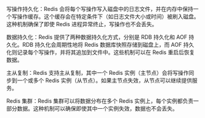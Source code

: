 写操作持久化：Redis 会将每个写操作写入磁盘中的日志文件，并在内存中保持一个写操作缓存。这个缓存会在特定条件下（如日志文件大小或时间）被刷入磁盘。这种机制确保了即使 Redis 进程异常终止，写操作也不会丢失。

数据持久化：Redis 提供了两种数据持久化方式，分别是 RDB 持久化和 AOF 持久化。RDB 持久化会周期性地将 Redis 数据库快照存储到磁盘上，而 AOF 持久化则记录每个写操作，并将其追加到文件中。这些机制可以在 Redis 重启后恢复数据。

主从复制：Redis 支持主从复制，其中一个 Redis 实例（主节点）会将写操作同步到一个或多个 Redis 实例（从节点）。如果主节点失效，从节点可以继续提供服务。

Redis 集群：Redis 集群可以将数据分布在多个 Redis 实例上，每个实例都负责一部分数据。这种机制可以确保即使其中一个实例失效，数据也不会丢失。